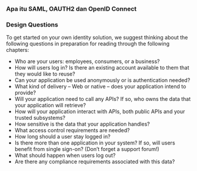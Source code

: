 
### Apa itu SAML, OAUTH2 dan OpenID Connect

### Design Questions

To get started on your own identity solution, we suggest thinking about the following questions in preparation for reading through the following chapters:

- Who are your users: employees, consumers, or a business?
- How will users log in? Is there an existing account available to them that they would like to reuse?
- Can your application be used anonymously or is authentication needed?
- What kind of delivery – Web or native – does your application intend to provide?
- Will your application need to call any APIs? If so, who owns the data that your application will retrieve?
- How will your application interact with APIs, both public APIs and your trusted subsystems?
- How sensitive is the data that your application handles?
- What access control requirements are needed?
- How long should a user stay logged in?
- Is there more than one application in your system? If so, will users benefit from single sign-on? (Don’t forget a support forum!)
- What should happen when users log out?
- Are there any compliance requirements associated with this data?